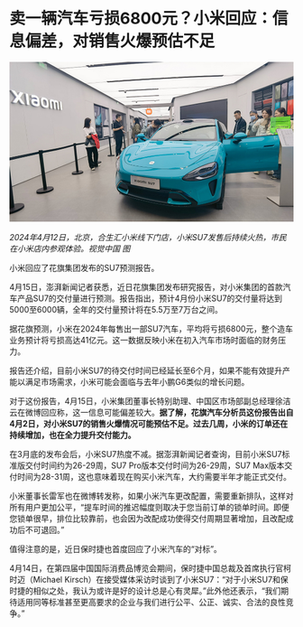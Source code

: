 # 卖一辆汽车亏损6800元？小米回应：信息偏差，对销售火爆预估不足

![181b924b9cc97d3015c73a1ead3967aa.jpg](https://raw.githubusercontent.com/qqhsx/qqnews_image/main/2024/04/15/卖一辆汽车亏损6800元？小米回应：信息偏差，对销售火爆预估不足/181b924b9cc97d3015c73a1ead3967aa.jpg)

 _2024年4月12日，北京，合生汇小米线下门店，小米SU7发售后持续火热，市民在小米店内参观体验。视觉中国 图_

小米回应了花旗集团发布的SU7预测报告。

4月15日，澎湃新闻记者获悉，近日花旗集团发布研究报告，对小米集团的首款汽车产品SU7的交付量进行预测。报告指出，预计4月份小米SU7的交付量将达到5000至6000辆，全年的交付量预计将在5.5万至7万台之间。

据花旗预测，小米在2024年每售出一部SU7汽车，平均将亏损6800元，整个造车业务预计将亏损高达41亿元。这一数据反映小米在初入汽车市场时面临的财务压力。

报告还介绍，目前小米SU7的待交付时间已经延长至6个月，如果不能有效提升产能以满足市场需求，小米可能会面临与去年小鹏G6类似的增长问题。

对于这份报告，4月15日，小米集团董事长特别助理、中国区市场部副总经理徐洁云在微博回应称，这一信息可能偏差较大。**据了解，花旗汽车分析员这份报告出自4月2日，对小米SU7的销售火爆情况可能预估不足。过去几周，小米的订单还在持续增加，也在全力提升交付能力。**

在3月底的发布会后，小米SU7热度不减。据澎湃新闻记者查询，目前小米SU7标准版交付时间约为26-29周，SU7 Pro版本交付时间为26-29周，SU7
Max版本交付时间为28-31周，这也意味着现在购买小米汽车，大约需要半年才能正式交付。

小米董事长雷军也在微博转发称，如果小米汽车更改配置，需要重新排队，这样对所有用户更加公平，“提车时间的推迟幅度则取决于您当前订单的锁单时间。即便您锁单很早，排位比较靠前，也会因为改配成功使得交付周期显著增加，且改配成功后不可退回。”

值得注意的是，近日保时捷也首度回应了小米汽车的“对标”。

4月14日，在第四届中国国际消费品博览会期间，保时捷中国总裁及首席执行官柯时迈（Michael
Kirsch）在接受媒体采访时谈到了小米SU7：“对于小米SU7和保时捷的相似之处，我认为或许是好的设计总是心有灵犀。”此外他还表示，“我们期待适用同等标准甚至更高要求的企业与我们进行公平、公正、诚实、合法的良性竞争。”


